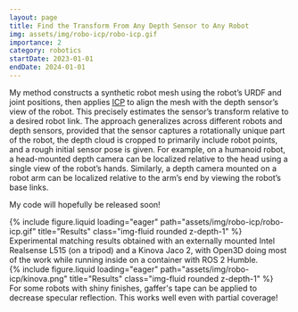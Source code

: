 ```yaml
---
layout: page
title: Find the Transform From Any Depth Sensor to Any Robot
img: assets/img/robo-icp/robo-icp.gif
importance: 2
category: robotics
startDate: 2023-01-01
endDate: 2024-01-01
--- 
```


My method constructs a synthetic robot mesh using the robot’s URDF and joint positions, then applies [ICP](https://en.wikipedia.org/wiki/Iterative_closest_point) to align the mesh with the depth sensor’s view of the robot. This precisely estimates the sensor’s transform relative to a desired robot link. The approach generalizes across different robots and depth sensors, provided that the sensor captures a rotationally unique part of the robot, the depth cloud is cropped to primarily include robot points, and a rough initial sensor pose is given. For example, on a humanoid robot, a head-mounted depth camera can be localized relative to the head using a single view of the robot’s hands. Similarly, a depth camera mounted on a robot arm can be localized relative to the arm’s end by viewing the robot’s base links.

My code will hopefully be released soon!

<div class="row">
    <div class="col-sm mt-3 mt-md-0">
        {% include figure.liquid loading="eager" path="assets/img/robo-icp/robo-icp.gif" title="Results" class="img-fluid rounded z-depth-1" %}
    </div>
</div>
<div class="caption">
    Experimental matching results obtained with an externally mounted Intel Realsense L515 (on a tripod) and a Kinova Jaco 2, with Open3D doing most of the work while running inside on a container with ROS 2 Humble.
</div>



<div class="row">
    <div class="col-sm mt-3 mt-md-0">
        {% include figure.liquid loading="eager" path="assets/img/robo-icp/kinova.png" title="Results" class="img-fluid rounded z-depth-1" %}
    </div>
</div>
<div class="caption">
    For some robots with shiny finishes, gaffer's tape can be applied to decrease specular reflection. This works well even with partial coverage!
</div>